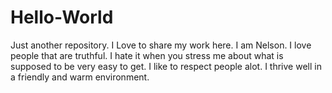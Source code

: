 # Hello-World
Just another repository. I Love to share my work here.
I am Nelson. I love people that are truthful. I hate it when you stress me about what is supposed to be very easy to get. I like to respect people alot. I thrive well in a friendly and warm environment.

